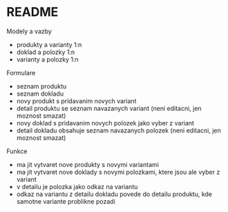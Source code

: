 # README

Modely a vazby
- produkty a varianty 1:n
- doklad a polozky 1:n
- varianty a polozky 1:n

Formulare
- seznam produktu
- seznam dokladu
- novy produkt s pridavanim novych variant
- detail produktu se seznam navazanych variant (neni editacni, jen moznost smazat)
- novy doklad s pridavanim novych polozek jako vyber z variant
- detail dokladu obsahuje seznam navazanych polozek (neni editacni, jen moznost smazat)

Funkce
- ma jit vytvaret nove produkty s novymi variantami
- ma jit vytvaret nove doklady s novymi polozkami, ktere jsou ale vyber z variant
- v detailu je polozka jako odkaz na variantu
- odkaz na variantu z detailu dokladu povede do detailu produktu, kde samotne variante problikne pozadi
